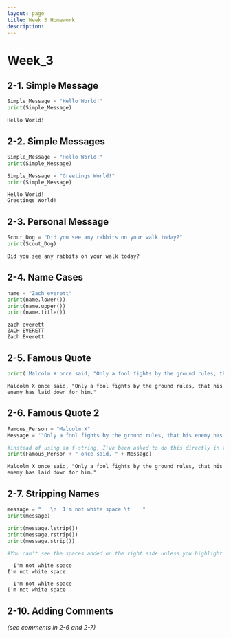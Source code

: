 ```yaml
---
layout: page
title: Week 3 Homework
description: 
---
```




# Week_3

## 2-1. Simple Message


```python
Simple_Message = "Hello World!"
print(Simple_Message)
```

    Hello World!


## 2-2. Simple Messages


```python
Simple_Message = "Hello World!"
print(Simple_Message)

Simple_Message = "Greetings World!"
print(Simple_Message)
```

    Hello World!
    Greetings World!


## 2-3. Personal Message


```python
Scout_Dog = "Did you see any rabbits on your walk today?"
print(Scout_Dog)
```

    Did you see any rabbits on your walk today?


## 2-4. Name Cases


```python
name = "Zach everett"
print(name.lower())
print(name.upper())
print(name.title())
```

    zach everett
    ZACH EVERETT
    Zach Everett


## 2-5. Famous Quote


```python
print('Malcolm X once said, "Only a fool fights by the ground rules, that his enemy has laid down for him."')
```

    Malcolm X once said, "Only a fool fights by the ground rules, that his enemy has laid down for him."


## 2-6. Famous Quote 2


```python
Famous_Person = "Malcolm X"
Message = '"Only a fool fights by the ground rules, that his enemy has laid down for him."'

#instead of using an f-string, I've been asked to do this directly in the print statement
print(Famous_Person + " once said, " + Message)
```

    Malcolm X once said, "Only a fool fights by the ground rules, that his enemy has laid down for him."


## 2-7. Stripping Names


```python
message = "   \n  I'm not white space \t    "
print(message)

print(message.lstrip())
print(message.rstrip())
print(message.strip())

#You can't see the spaces added on the right side unless you highlight the text
```

       
      I'm not white space 	    
    I'm not white space 	    
       
      I'm not white space
    I'm not white space


## 2-10. Adding Comments
*(see comments in 2-6 and 2-7)*


```python

```
